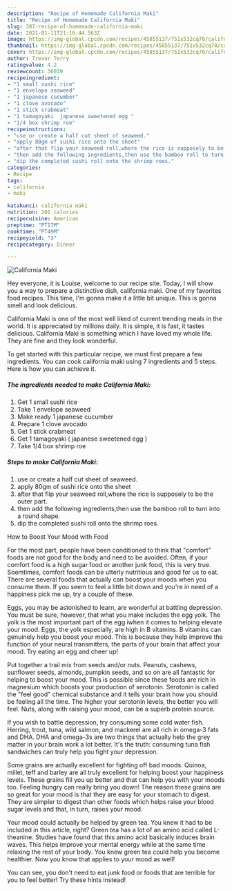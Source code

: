 ```yaml
---
description: "Recipe of Homemade California Maki"
title: "Recipe of Homemade California Maki"
slug: 387-recipe-of-homemade-california-maki
date: 2021-01-11T21:16:44.563Z
image: https://img-global.cpcdn.com/recipes/45855137/751x532cq70/california-maki-recipe-main-photo.jpg
thumbnail: https://img-global.cpcdn.com/recipes/45855137/751x532cq70/california-maki-recipe-main-photo.jpg
cover: https://img-global.cpcdn.com/recipes/45855137/751x532cq70/california-maki-recipe-main-photo.jpg
author: Trevor Terry
ratingvalue: 4.2
reviewcount: 36039
recipeingredient:
- "1 small sushi rice"
- "1 envelope seaweed"
- "1 japanese cucumber"
- "1 clove avocado"
- "1 stick crabmeat"
- "1 tamagoyaki  japanese sweetened egg "
- "1/4 box shrimp roe"
recipeinstructions:
- "use or create a half cut sheet of seaweed."
- "apply 80gm of sushi rice onto the sheet"
- "after that flip your seaweed roll,where the rice is supposely to be the outer part."
- "then add the following ingredients,then use the bamboo roll to turn into a round shape."
- "dip the completed sushi roll onto the shrimp roes."
categories:
- Recipe
tags:
- california
- maki

katakunci: california maki 
nutrition: 201 calories
recipecuisine: American
preptime: "PT17M"
cooktime: "PT49M"
recipeyield: "3"
recipecategory: Dinner

---
```



![California Maki](https://img-global.cpcdn.com/recipes/45855137/751x532cq70/california-maki-recipe-main-photo.jpg)

Hey everyone, it is Louise, welcome to our recipe site. Today, I will show you a way to prepare a distinctive dish, california maki. One of my favorites food recipes. This time, I'm gonna make it a little bit unique. This is gonna smell and look delicious.



California Maki is one of the most well liked of current trending meals in the world. It is appreciated by millions daily. It is simple, it is fast, it tastes delicious. California Maki is something which I have loved my whole life. They are fine and they look wonderful.


To get started with this particular recipe, we must first prepare a few ingredients. You can cook california maki using 7 ingredients and 5 steps. Here is how you can achieve it.

<!--inarticleads1-->

##### The ingredients needed to make California Maki:

1. Get 1 small sushi rice
1. Take 1 envelope seaweed
1. Make ready 1 japanese cucumber
1. Prepare 1 clove avocado
1. Get 1 stick crabmeat
1. Get 1 tamagoyaki ( japanese sweetened egg )
1. Take 1/4 box shrimp roe




<!--inarticleads2-->

##### Steps to make California Maki:

1. use or create a half cut sheet of seaweed.
1. apply 80gm of sushi rice onto the sheet
1. after that flip your seaweed roll,where the rice is supposely to be the outer part.
1. then add the following ingredients,then use the bamboo roll to turn into a round shape.
1. dip the completed sushi roll onto the shrimp roes.




How to Boost Your Mood with Food


For the most part, people have been conditioned to think that "comfort" foods are not good for the body and need to be avoided. Often, if your comfort food is a high sugar food or another junk food, this is very true. Soemtimes, comfort foods can be utterly nutritious and good for us to eat. There are several foods that actually can boost your moods when you consume them. If you seem to feel a little bit down and you're in need of a happiness pick me up, try a couple of these.

Eggs, you may be astonished to learn, are wonderful at battling depression. You must be sure, however, that what you make includes the egg yolk. The yolk is the most important part of the egg iwhen it comes to helping elevate your mood. Eggs, the yolk especially, are high in B vitamins. B vitamins can genuinely help you boost your mood. This is because they help improve the function of your neural transmitters, the parts of your brain that affect your mood. Try eating an egg and cheer up!

Put together a trail mix from seeds and/or nuts. Peanuts, cashews, sunflower seeds, almonds, pumpkin seeds, and so on are all fantastic for helping to boost your mood. This is possible since these foods are rich in magnesium which boosts your production of serotonin. Serotonin is called the "feel good" chemical substance and it tells your brain how you should be feeling all the time. The higher your serotonin levels, the better you will feel. Nuts, along with raising your mood, can be a superb protein source.

If you wish to battle depression, try consuming some cold water fish. Herring, trout, tuna, wild salmon, and mackerel are all rich in omega-3 fats and DHA. DHA and omega-3s are two things that actually help the grey matter in your brain work a lot better. It's the truth: consuming tuna fish sandwiches can truly help you fight your depression. 

Some grains are actually excellent for fighting off bad moods. Quinoa, millet, teff and barley are all truly excellent for helping boost your happiness levels. These grains fill you up better and that can help you with your moods too. Feeling hungry can really bring you down! The reason these grains are so great for your mood is that they are easy for your stomach to digest. They are simpler to digest than other foods which helps raise your blood sugar levels and that, in turn, raises your mood.

Your mood could actually be helped by green tea. You knew it had to be included in this article, right? Green tea has a lot of an amino acid called L-theanine. Studies have found that this amino acid basically induces brain waves. This helps improve your mental energy while at the same time relaxing the rest of your body. You knew green tea could help you become healthier. Now you know that applies to your mood as well!

You can see, you don't need to eat junk food or foods that are terrible for you to feel better! Try  these hints  instead!

